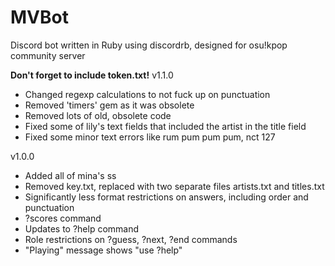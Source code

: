 # MVBot
Discord bot written in Ruby using discordrb, designed for osu!kpop community server

**Don't forget to include token.txt!**
v1.1.0
- Changed regexp calculations to not fuck up on punctuation
- Removed 'timers' gem as it was obsolete
- Removed lots of old, obsolete code
- Fixed some of lily's text fields that included the artist in the title field
- Fixed some minor text errors like rum pum pum pum, nct 127

v1.0.0
- Added all of mina's ss
- Removed key.txt, replaced with two separate files artists.txt and titles.txt
- Significantly less format restrictions on answers, including order and punctuation
- ?scores command
- Updates to ?help command
- Role restrictions on ?guess, ?next, ?end commands
- "Playing" message shows "use ?help"
